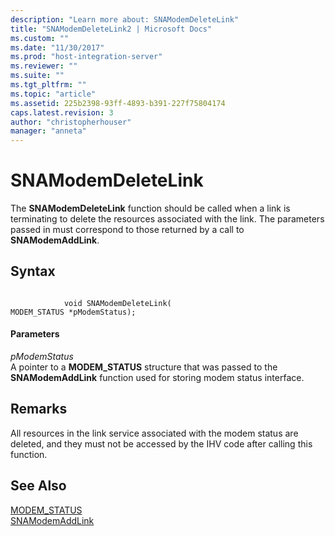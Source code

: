 ```yaml
---
description: "Learn more about: SNAModemDeleteLink"
title: "SNAModemDeleteLink2 | Microsoft Docs"
ms.custom: ""
ms.date: "11/30/2017"
ms.prod: "host-integration-server"
ms.reviewer: ""
ms.suite: ""
ms.tgt_pltfrm: ""
ms.topic: "article"
ms.assetid: 225b2398-93ff-4893-b391-227f75804174
caps.latest.revision: 3
author: "christopherhouser"
manager: "anneta"
---
```

# SNAModemDeleteLink
The **SNAModemDeleteLink** function should be called when a link is terminating to delete the resources associated with the link. The parameters passed in must correspond to those returned by a call to **SNAModemAddLink**.  
  
## Syntax  
  
```  
  
            void SNAModemDeleteLink(   
MODEM_STATUS *pModemStatus);  
```  
  
#### Parameters  
 *pModemStatus*  
 A pointer to a **MODEM_STATUS** structure that was passed to the **SNAModemAddLink** function used for storing modem status interface.  
  
## Remarks  
 All resources in the link service associated with the modem status are deleted, and they must not be accessed by the IHV code after calling this function.  
  
## See Also  
 [MODEM_STATUS](../core/modem-status1.md)   
 [SNAModemAddLink](../core/snamodemaddlink1.md)
